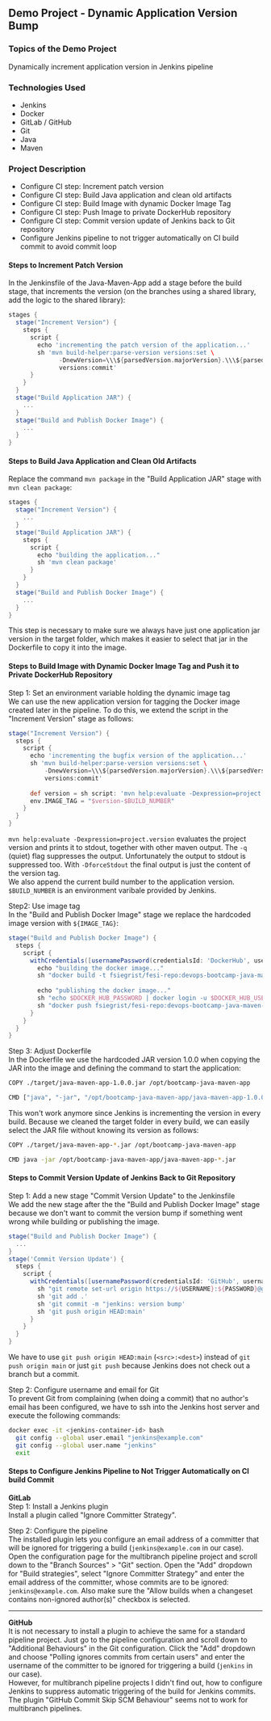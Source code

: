## Demo Project - Dynamic Application Version Bump

### Topics of the Demo Project
Dynamically increment application version in Jenkins pipeline

### Technologies Used
- Jenkins
- Docker
- GitLab / GitHub
- Git
- Java
- Maven

### Project Description
- Configure CI step: Increment patch version
- Configure CI step: Build Java application and clean old artifacts
- Configure CI step: Build Image with dynamic Docker Image Tag
- Configure CI step: Push Image to private DockerHub repository
- Configure CI step: Commit version update of Jenkins back to Git repository
- Configure Jenkins pipeline to not trigger automatically on CI build commit to avoid commit loop

#### Steps to Increment Patch Version
In the Jenkinsfile of the Java-Maven-App add a stage before the build stage, that increments the version (on the branches using a shared library, add the logic to the shared library):
```groovy
stages {
  stage("Increment Version") {
    steps {
      script {
        echo 'incrementing the patch version of the application...'
        sh 'mvn build-helper:parse-version versions:set \
              -DnewVersion=\\\${parsedVersion.majorVersion}.\\\${parsedVersion.minorVersion}.\\\${parsedVersion.nextIncrementalVersion} \
              versions:commit'
      }
    }
  }
  stage("Build Application JAR") {
    ...
  }
  stage("Build and Publish Docker Image") {
    ...
  }
}
```

#### Steps to Build Java Application and Clean Old Artifacts
Replace the command `mvn package` in the "Build Application JAR" stage with `mvn clean package`:
```groovy
stages {
  stage("Increment Version") {
    ...
  }
  stage("Build Application JAR") {
    steps {
      script {
        echo "building the application..."
        sh 'mvn clean package'
      }
    }
  }
  stage("Build and Publish Docker Image") {
    ...
  }
}
```
This step is necessary to make sure we always have just one application jar version in the target folder, which makes it easier to select that jar in the Dockerfile to copy it into the image.

#### Steps to Build Image with Dynamic Docker Image Tag and Push it to Private DockerHub Repository
Step 1: Set an environment variable holding the dynamic image tag\
We can use the new application version for tagging the Docker image created later in the pipeline. To do this, we extend the script in the "Increment Version" stage as follows:
```groovy
stage("Increment Version") {
  steps {
    script {
      echo 'incrementing the bugfix version of the application...'
      sh 'mvn build-helper:parse-version versions:set \
          -DnewVersion=\\\${parsedVersion.majorVersion}.\\\${parsedVersion.minorVersion}.\\\${parsedVersion.nextIncrementalVersion} \
          versions:commit'
      
      def version = sh script: 'mvn help:evaluate -Dexpression=project.version -q -DforceStdout', returnStdout: true
      env.IMAGE_TAG = "$version-$BUILD_NUMBER"
    }
  }
}
```
`mvn help:evaluate -Dexpression=project.version` evaluates the project version and prints it to stdout, together with other maven output. The `-q` (quiet) flag suppresses the output. Unfortunately the output to stdout is suppressed too. With `-DforceStdout` the final output is just the content of the version tag.\
We also append the current build number to the application version. `$BUILD_NUMBER` is an environment varibale provided by Jenkins.

Step2: Use image tag\
In the "Build and Publish Docker Image" stage we replace the hardcoded image version with `${IMAGE_TAG}`:
```groovy
stage("Build and Publish Docker Image") {
  steps {
    script {
      withCredentials([usernamePassword(credentialsId: 'DockerHub', usernameVariable: 'DOCKER_HUB_USERNAME', passwordVariable: 'DOCKER_HUB_PASSWORD')]) {
        echo "building the docker image..."
        sh "docker build -t fsiegrist/fesi-repo:devops-bootcamp-java-maven-app-${IMAGE_TAG} ."
                        
        echo "publishing the docker image..."
        sh "echo $DOCKER_HUB_PASSWORD | docker login -u $DOCKER_HUB_USERNAME --password-stdin"
        sh "docker push fsiegrist/fesi-repo:devops-bootcamp-java-maven-app-${IMAGE_TAG}"
      }
    }
  }
}
```

Step 3: Adjust Dockerfile\
In the Dockerfile we use the hardcoded JAR version 1.0.0 when copying the JAR into the image and defining the command to start the application:
```sh
COPY ./target/java-maven-app-1.0.0.jar /opt/bootcamp-java-maven-app

CMD ["java", "-jar", "/opt/bootcamp-java-maven-app/java-maven-app-1.0.0.jar"]
```

This won't work anymore since Jenkins is incrementing the version in every build. Because we cleaned the target folder in every build, we can easily select the JAR file without knowing its version as follows:
```sh
COPY ./target/java-maven-app-*.jar /opt/bootcamp-java-maven-app

CMD java -jar /opt/bootcamp-java-maven-app/java-maven-app-*.jar
```

#### Steps to Commit Version Update of Jenkins Back to Git Repository
Step 1: Add a new stage "Commit Version Update" to the Jenkinsfile\
We add the new stage after the the "Build and Publish Docker Image" stage because we don't want to commit the version bump if something went wrong while building or publishing the image.
```groovy
stage("Build and Publish Docker Image") {
  ...
}
stage('Commit Version Update') {
  steps {
    script {
      withCredentials([usernamePassword(credentialsId: 'GitHub', usernameVariable: 'USERNAME', passwordVariable: 'PASSWORD')]) {
        sh "git remote set-url origin https://${USERNAME}:${PASSWORD}@github.com/fsiegrist/devops-bootcamp-java-maven-app.git"
        sh 'git add .'
        sh 'git commit -m "jenkins: version bump'
        sh 'git push origin HEAD:main'
      }
    }
  }
}
```
We have to use `git push origin HEAD:main` (`<src>:<dest>`) instead of `git push origin main` or just `git push` because Jenkins does not check out a branch but a commit.

Step 2: Configure username and email for Git\
To prevent Git from complaining (when doing a commit) that no author's email has been configured, we have to ssh into the Jenkins host server and execute the following commands:
```sh
docker exec -it <jenkins-container-id> bash
  git config --global user.email "jenkins@example.com"
  git config --global user.name "jenkins"
  exit
```

#### Steps to Configure Jenkins Pipeline to Not Trigger Automatically on CI build Commit
**GitLab**\
Step 1: Install a Jenkins plugin\
Install a plugin called "Ignore Committer Strategy". 

Step 2: Configure the pipeline\
The installed plugin lets you configure an email address of a committer that will be ignored for triggering a build (`jenkins@example.com` in our case). Open the configuration page for the multibranch pipeline project and scroll down to the "Branch Sources" > "Git" section. Open the "Add" dropdown for "Build strategies", select "Ignore Committer Strategy" and enter the email address of the committer, whose commits are to be ignored: `jenkins@example.com`. Also make sure the "Allow builds when a changeset contains non-ignored author(s)" checkbox is selected.

****

**GitHub**\
It is not necessary to install a plugin to achieve the same for a standard pipeline project. Just go to the pipeline configuration and scroll down to "Additional Behaviours" in the Git configuration. Click the "Add" dropdown and choose "Polling ignores commits from certain users" and enter the username of the committer to be ignored for triggering a build (`jenkins` in our case).\
However, for multibranch pipeline projects I didn't find out, how to configure Jenkins to suppress automatic triggering of the build for Jenkins commits. The plugin "GitHub Commit Skip SCM Behaviour" seems not to work for multibranch pipelines.
